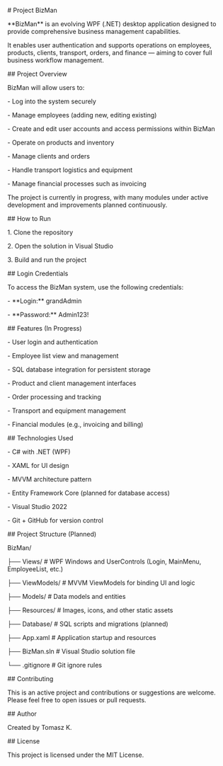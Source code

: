 \# Project BizMan



\*\*BizMan\*\* is an evolving WPF (.NET) desktop application designed to provide comprehensive business management capabilities.  

It enables user authentication and supports operations on employees, products, clients, transport, orders, and finance — aiming to cover full business workflow management.



\## Project Overview



BizMan will allow users to:



\- Log into the system securely

\- Manage employees (adding new, editing existing)

\- Create and edit user accounts and access permissions within BizMan

\- Operate on products and inventory

\- Manage clients and orders

\- Handle transport logistics and equipment

\- Manage financial processes such as invoicing



The project is currently in progress, with many modules under active development and improvements planned continuously.



\## How to Run



1\. Clone the repository

2\. Open the solution in Visual Studio

3\. Build and run the project



\## Login Credentials



To access the BizMan system, use the following credentials:



\- \*\*Login:\*\* grandAdmin  

\- \*\*Password:\*\* Admin123!



\## Features (In Progress)



\- User login and authentication

\- Employee list view and management

\- SQL database integration for persistent storage

\- Product and client management interfaces

\- Order processing and tracking

\- Transport and equipment management

\- Financial modules (e.g., invoicing and billing)



\## Technologies Used



\- C# with .NET (WPF)

\- XAML for UI design

\- MVVM architecture pattern

\- Entity Framework Core (planned for database access)

\- Visual Studio 2022

\- Git + GitHub for version control



\## Project Structure (Planned)



BizMan/

├── Views/ # WPF Windows and UserControls (Login, MainMenu, EmployeeList, etc.)

├── ViewModels/ # MVVM ViewModels for binding UI and logic

├── Models/ # Data models and entities

├── Resources/ # Images, icons, and other static assets

├── Database/ # SQL scripts and migrations (planned)

├── App.xaml # Application startup and resources

├── BizMan.sln # Visual Studio solution file

└── .gitignore # Git ignore rules





\## Contributing



This is an active project and contributions or suggestions are welcome. Please feel free to open issues or pull requests.



\## Author



Created by Tomasz K.



\## License



This project is licensed under the MIT License.




